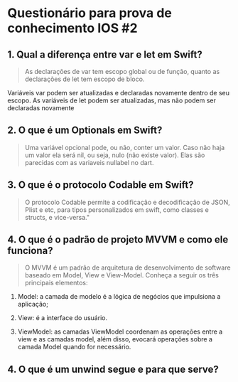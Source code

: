 # Questionário para prova de conhecimento IOS #2

## 1. Qual a diferença entre var e let em Swift?
> As declarações de var tem escopo global ou de função, quanto as declarações de let tem escopo de bloco.

Variáveis var podem ser atualizadas e declaradas novamente dentro de seu escopo. As variáveis de let podem ser atualizadas, mas não podem ser declaradas novamente

## 2. O que é um Optionals em Swift?

> Uma variável opcional pode, ou não, conter um valor. Caso não haja um valor ela será nil, ou seja, nulo (não existe valor). Elas são parecidas com as variaveis nullabel no dart.

## 3. O que é o protocolo Codable em Swift?

> O protocolo Codable permite a codificação e decodificação de JSON, Plist e etc, para tipos personalizados em swift, como classes e structs, e vice-versa."

## 4. O que é o padrão de projeto MVVM e como ele funciona?

>O MVVM é um padrão de arquitetura de desenvolvimento de software baseado em Model, View e View-Model. Conheça a seguir os três principais elementos: 

1. Model: a camada de modelo é a lógica de negócios que impulsiona a aplicação;

2. View: é a interface do usuário.

3. ViewModel: as camadas ViewModel coordenam as operações entre a view e as camadas model, além disso, evocará operações sobre a camada Model quando for necessário.

## 4. O que é um unwind segue e para que serve?
